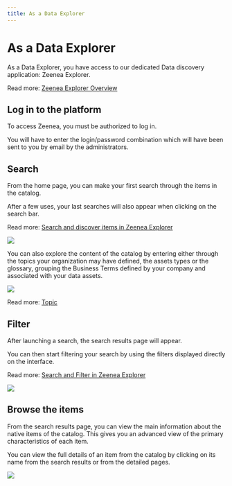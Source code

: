 ```yaml
---
title: As a Data Explorer
---
```


# As a Data Explorer

As a Data Explorer, you have access to our dedicated Data discovery application: Zeenea Explorer.

Read more: [Zeenea Explorer Overview](./zeenea-explorer-overview.md)

## Log in to the platform

To access Zeenea, you must be authorized to log in.

You will have to enter the login/password combination which will have been sent to you by email by the administrators.

## Search

From the home page, you can make your first search through the items in the catalog.

After a few uses, your last searches will also appear when clicking on the search bar.

Read more: [Search and discover items in Zeenea Explorer](./zeenea-explorer-search.md)

  ![](/img/zeenea-discover.png)

You can also explore the content of the catalog by entering either through the topics your organization may have defined, the assets types or the glossary, grouping the Business Terms defined by your company and associated with your data assets.

  ![](/img/zeenea-discover2.png)

Read more: [Topic](./zeenea-definitions#topic)

## Filter

After launching a search, the search results page will appear.

You can then start filtering your search by using the filters displayed directly on the interface.

Read more: [Search and Filter in Zeenea Explorer](./zeenea-explorer-search.md)

  ![](/img/zeenea-filter.png)

## Browse the items

From the search results page, you can view the main information about the native items of the catalog. This gives you an advanced view of the primary characteristics of each item. 

You can view the full details of an item from the catalog by clicking on its name from the search results or from the detailed pages. 

  ![](/img/zeenea-browse.png)

